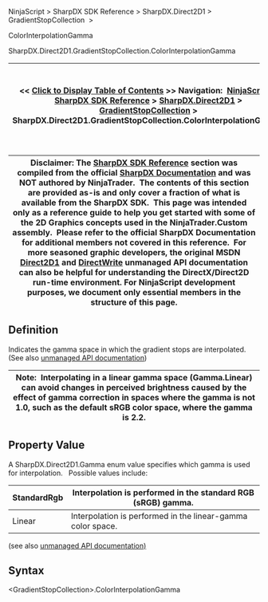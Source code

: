 ﻿
NinjaScript \> SharpDX SDK Reference \> SharpDX.Direct2D1 \> GradientStopCollection  \>   

ColorInterpolationGamma

SharpDX.Direct2D1\.GradientStopCollection.ColorInterpolationGamma

| \<\< [Click to Display Table of Contents](sharpdx_direct2d1_gradientstopcollection_colorinterpolationgamma.md) \>\> **Navigation:**     [NinjaScript](ninjascript.md) \> [SharpDX SDK Reference](sharpdx_sdk_reference.md) \> [SharpDX.Direct2D1](sharpdx_direct2d1.md) \> [GradientStopCollection](sharpdx_direct2d1_gradientstopcollection.md) \> SharpDX.Direct2D1\.GradientStopCollection.ColorInterpolationGamma | [Previous page](sharpdx_direct2d1_gradientstopcollection.md) [Return to chapter overview](sharpdx_direct2d1_gradientstopcollection.md) [Next page](sharpdx_direct2d1_gradientstopcollection_extendmode.md) |
| --- | --- |

| Disclaimer: The [SharpDX SDK Reference](sharpdx_sdk_reference.md) section was compiled from the official [SharpDX Documentation](http://sharpdx.org/) and was NOT authored by NinjaTrader.  The contents of this section are provided as\-is and only cover a fraction of what is available from the SharpDX SDK.  This page was intended only as a reference guide to help you get started with some of the 2D Graphics concepts used in the NinjaTrader.Custom assembly.  Please refer to the official SharpDX Documentation for additional members not covered in this reference.  For more seasoned graphic developers, the original MSDN [Direct2D1](https://msdn.microsoft.com/en-us/library/windows/desktop/dd370990.aspx) and [DirectWrite](https://msdn.microsoft.com/en-us/library/windows/desktop/dd368038.aspx) unmanaged API documentation can also be helpful for understanding the DirectX/Direct2D run\-time environment. For NinjaScript development purposes, we document only essential members in the structure of this page. |
| --- |

## Definition
Indicates the gamma space in which the gradient stops are interpolated. 
(See also [unmanaged API documentation](https://msdn.microsoft.com/en-us/library/dd316786.aspx))
 

| Note:  Interpolating in a linear gamma space (Gamma.Linear) can avoid changes in perceived brightness caused by the effect of gamma correction in spaces where the gamma is not 1\.0, such as the default sRGB color space, where the gamma is 2\.2\. |
| --- |

## Property Value
A SharpDX.Direct2D1\.Gamma enum value specifies which gamma is used for interpolation.
 
Possible values include:

| StandardRgb | Interpolation is performed in the standard RGB (sRGB) gamma. |
| --- | --- |
| Linear | Interpolation is performed in the linear\-gamma color space. |
(see also [unmanaged API documentation)](https://msdn.microsoft.com/en-us/library/dd368113.aspx)
 
## Syntax
\<GradientStopCollection\>.ColorInterpolationGamma

